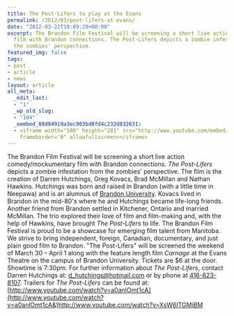 ```yaml
---
title: The Post-Lifers to play at the Evans
permalink: /2012/03/post-lifers-at-evans/
date: "2012-03-22T19:09:29+00:00"
excerpt: The Brandon Film Festival will be screening a short live action comedy/mockumentary
  film with Brandon connections. The Post-Lifers depicts a zombie infestation from
  the zombies' perspective.
featured_img: false
tags:
- post
- article
- news
layout: article
all_meta:
  _edit_last:
  - "1"
  _wp_old_slug:
  - "104"
  _oembed_80d04919a3ec903bd8fd4c232d832631:
  - <iframe width="500" height="281" src="http://www.youtube.com/embed/a0anlOmt1cA?fs=1&feature=oembed"
    frameborder="0" allowfullscreen></iframe>
---
```


The Brandon Film Festival will be screening a short live action comedy/mockumentary film with Brandon connections. *The Post-Lifers* depicts a zombie infestation from the zombies' perspective. The film is the creation of Darren Hutchings, Greg Kovacs, Brad McMillan and Nathan Hawkins. Hutchings was born and raised in Brandon (with a little time in Neepawa) and is an alumnus of [Brandon University](http://www.brandonu.ca/). Kovacs lived in Brandon in the mid-80's where he and Hutchings became life-long friends. Another friend from Brandon settled in Kitchener, Ontario and married McMillan. The trio explored their love of film and film-making and, with the help of Hawkins, have brought *The Post-Lifers* to life. The Brandon Film Festival is proud to be a showcase for emerging film talent from Manitoba. We strive to bring independent, foreign, Canadian, documentary, and just plain good film to Brandon. "The Post-Lifers" will be screened the weekend of March 30 – April 1 along with the feature length film *Carnage* at the Evans Theatre on the campus of Brandon University. Tickets are $6 at the door. Showtime is 7:30pm. For further information about *The Post-Lifers*, contact Darren Hutchings at: [d\_hutchings@hotmail.com](mailto:d_hutchings@hotmail.com) or by phone at [416-623-8107](tel:416-623-8107). Trailers for *The Post-Lifers* can be found at: [http://www.youtube.com/watch?v=a0anlOmt1cA](http://www.youtube.com/watch?v=a0anlOmt1cA&)<http://www.youtube.com/watch?v=XsW6ITGMiBM>